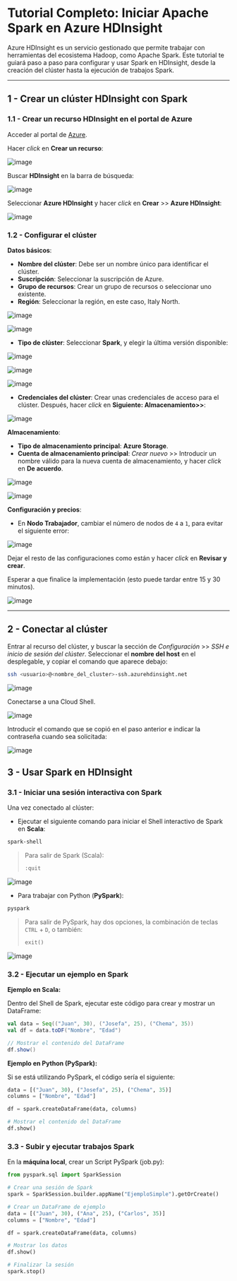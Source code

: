 # Tutorial Completo: Iniciar Apache Spark en Azure HDInsight

Azure HDInsight es un servicio gestionado que permite trabajar con herramientas del ecosistema Hadoop, como Apache Spark. Este tutorial te guiará paso a paso para configurar y usar Spark en HDInsight, desde la creación del clúster hasta la ejecución de trabajos Spark.

---

## 1 - Crear un clúster HDInsight con Spark

### 1.1 - Crear un recurso HDInsight en el portal de Azure

Acceder al portal de [Azure](https://portal.azure.com).

Hacer _click_ en **Crear un recurso**:

![image](https://github.com/user-attachments/assets/ccb1ae51-fd57-434a-b73a-7a59d89bd6fb)

Buscar **HDInsight** en la barra de búsqueda:

![image](https://github.com/user-attachments/assets/afdc8abf-6e62-46cf-9f85-e592b6994389)

Seleccionar **Azure HDInsight** y hacer _click_ en **Crear** >> **Azure HDInsight**:

![image](https://github.com/user-attachments/assets/31f1b753-31ba-4713-a738-965cb3b8d284)

### 1.2 - Configurar el clúster

**Datos básicos**:

- **Nombre del clúster**: Debe ser un nombre único para identificar el clúster.
- **Suscripción**: Seleccionar la suscripción de Azure.
- **Grupo de recursos**: Crear un grupo de recursos o seleccionar uno existente.
- **Región**: Seleccionar la región, en este caso, Italy North.

![image](https://github.com/user-attachments/assets/72738e01-687d-45b6-a2cc-b68b97ca2ea5)

![image](https://github.com/user-attachments/assets/3aa0fb33-4bcb-4771-9a60-9132d8030ce0)

- **Tipo de clúster**: Seleccionar **Spark**, y elegir la última versión disponible:

![image](https://github.com/user-attachments/assets/0ffd8c87-4540-47e2-a168-ec6feac77f7e)

![image](https://github.com/user-attachments/assets/f81088a7-d773-47bb-89dc-cd8c85dc9787)

![image](https://github.com/user-attachments/assets/fe6082a1-60e9-4948-a4a2-a01f1f3d06ca)

- **Credenciales del clúster**: Crear unas credenciales de acceso para el clúster. Después, hacer _click_ en **Siguiente: Almacenamiento>>**:

![image](https://github.com/user-attachments/assets/10a9b76a-5c3a-4da8-bf7b-e8e478e13b17)

**Almacenamiento**:

   - **Tipo de almacenamiento principal**: **Azure Storage**.
   - **Cuenta de almacenamiento principal**: _Crear nuevo_ >> Introducir un nombre válido para la nueva cuenta de almacenamiento, y hacer _click_ en **De acuerdo**.

   ![image](https://github.com/user-attachments/assets/683c468c-ae1a-4fe9-ba76-87981b6c40e1)

   ![image](https://github.com/user-attachments/assets/c0960219-3a3b-43bf-8db5-b1898f625c48)

**Configuración y precios**:

   - En **Nodo Trabajador**, cambiar el número de nodos de `4` a `1`, para evitar el siguiente error:

   ![image](https://github.com/user-attachments/assets/142556a7-6eb8-437e-940e-1a71b078cbef)
     
Dejar el resto de las configuraciones como están y hacer _click_ en **Revisar y crear**.

Esperar a que finalice la implementación (esto puede tardar entre 15 y 30 minutos).

![image](https://github.com/user-attachments/assets/cc9e36bf-f46a-4f51-9614-2fd6aab9712b)

---

## 2 - Conectar al clúster

Entrar al recurso del clúster, y buscar la sección de _Configuración_ >> _SSH e inicio de sesión del clúster_. Seleccionar el **nombre del host** en el desplegable, y copiar el comando que aparece debajo:

```bash
ssh <usuario>@<nombre_del_cluster>-ssh.azurehdinsight.net
```

![image](https://github.com/user-attachments/assets/8b642776-9421-4a93-970f-57fe716dc92d)

Conectarse a una Cloud Shell.

![image](https://github.com/user-attachments/assets/dc48336b-45c5-43d8-a21b-12325ecd18f0)

Introducir el comando que se copió en el paso anterior e indicar la contraseña cuando sea solicitada:

![image](https://github.com/user-attachments/assets/5e83c2a1-9208-4581-958e-db9ec88e18f9)

## 3 - Usar Spark en HDInsight

### 3.1 - Iniciar una sesión interactiva con Spark

Una vez conectado al clúster:

-	Ejecutar el siguiente comando para iniciar el Shell interactivo de Spark en **Scala**:

```bash
spark-shell
```

> Para salir de Spark (Scala):
> ```bash
> :quit
> ```

![image](https://github.com/user-attachments/assets/9ca5d279-3cd0-4b6b-b87a-51df12e46425)

- Para trabajar con Python (**PySpark**):

```scala
pyspark
```

> Para salir de PySpark, hay dos opciones, la combinación de teclas `CTRL` + `D`, o también:
> ```python
> exit()
> ```

![image](https://github.com/user-attachments/assets/438aea76-1652-442b-ac0f-aa688b843078)

### 3.2 - Ejecutar un ejemplo en Spark

**Ejemplo en Scala:**

Dentro del Shell de Spark, ejecutar este código para crear y mostrar un DataFrame:

```scala
val data = Seq(("Juan", 30), ("Josefa", 25), ("Chema", 35))
val df = data.toDF("Nombre", "Edad")

// Mostrar el contenido del DataFrame
df.show()
```

**Ejemplo en Python (PySpark):**

Si se está utilizando PySpark, el código sería el siguiente:

```python
data = [("Juan", 30), ("Josefa", 25), ("Chema", 35)]
columns = ["Nombre", "Edad"]

df = spark.createDataFrame(data, columns)

# Mostrar el contenido del DataFrame
df.show()
```

### 3.3 - Subir y ejecutar trabajos Spark

En la **máquina local**, crear un Script PySpark (job.py):

```python
from pyspark.sql import SparkSession

# Crear una sesión de Spark
spark = SparkSession.builder.appName("EjemploSimple").getOrCreate()

# Crear un DataFrame de ejemplo
data = [("Juan", 30), ("Ana", 25), ("Carlos", 35)]
columns = ["Nombre", "Edad"]

df = spark.createDataFrame(data, columns)

# Mostrar los datos
df.show()

# Finalizar la sesión
spark.stop()
```
